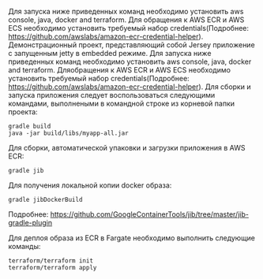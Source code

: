 Для запуска ниже приведенных команд необходимо установить aws console, java, docker and terraform. Для обращения к AWS ECR и AWS ECS необходимо установить требуемый набор credentials(Подробнее: https://github.com/awslabs/amazon-ecr-credential-helper). 
Демонстрационный проект, представляющий собой Jersey приложение с запущенным jetty в embedded режиме. Для запуска ниже приведенных команд необходимо установить aws console, java, docker and terraform. Дляобращения к AWS ECR и AWS ECS необходимо установить требуемый набор credentials(Подробнее: https://github.com/awslabs/amazon-ecr-credential-helper). 
Для сборки и запуска приложения следует воспользоваться следующими командами, выполнеными в командной строке из корневой папки проекта:
```
gradle build 
java -jar build/libs/myapp-all.jar
```

Для сборки, автоматической упаковки и загрузки приложения в AWS ECR:

```
gradle jib
```
Для получения локальной копии docker образа:
```
gradle jibDockerBuild
```
Подробнее: https://github.com/GoogleContainerTools/jib/tree/master/jib-gradle-plugin

Для деплоя образа из ECR в Fargate необходимо выполнить следующие команды:
```
terraform/terraform init
terraform/terraform apply
```
